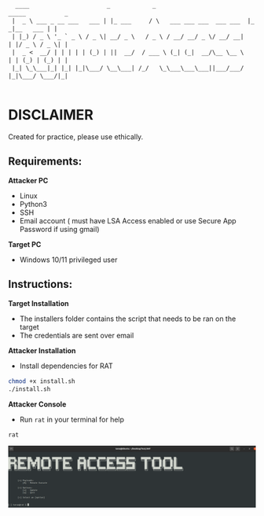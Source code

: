 ```
  ____                      _            _                           _____           _ 
 |  _ \ ___ _ __ ___   ___ | |_ ___     / \   ___ ___ ___  ___ ___  |_   _|__   ___ | |
 | |_) / _ \ '_ ` _ \ / _ \| __/ _ \   / _ \ / __/ __/ _ \/ __/ __|   | |/ _ \ / _ \| |
 |  _ <  __/ | | | | | (_) | ||  __/  / ___ \ (_| (_|  __/\__ \__ \   | | (_) | (_) | |
 |_| \_\___|_| |_| |_|\___/ \__\___| /_/   \_\___\___\___||___/___/   |_|\___/ \___/|_|
                                                                                                                        
```

# DISCLAIMER
Created for practice, please use ethically.

## Requirements:
**Attacker PC**
- Linux
- Python3
- SSH
- Email account ( must have LSA Access enabled or use Secure App Password if using gmail)

**Target PC**
- Windows 10/11 privileged user

## Instructions:
**Target Installation**
- The installers folder contains the script that needs to be ran on the target
- The credentials are sent over email

**Attacker Installation**
- Install dependencies for RAT
```bash
chmod +x install.sh
./install.sh
```
**Attacker Console**
- Run `rat` in your terminal for help
```bash
rat
```
![Project Screenshot](https://github.com/tarasermolenko/RemoteAccessTool/blob/main/rat%20tool.png)



